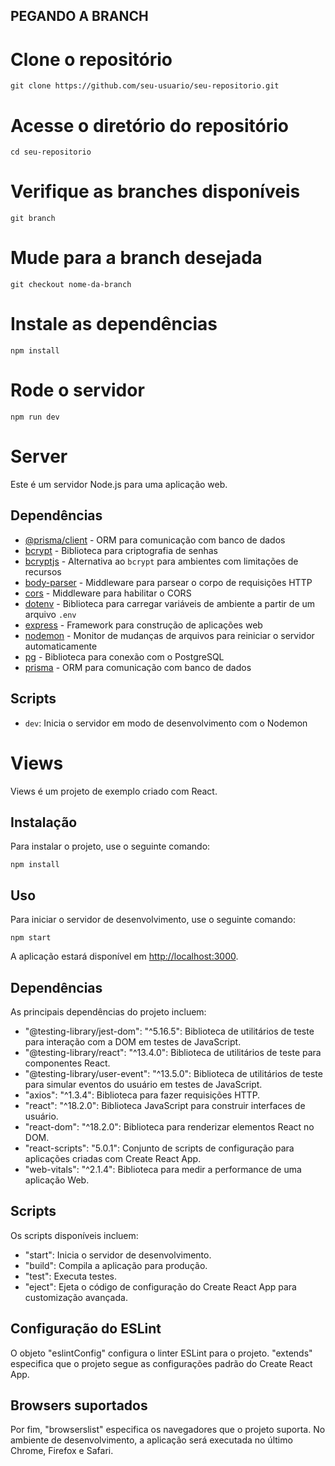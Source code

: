 ## PEGANDO A BRANCH

# Clone o repositório
```
git clone https://github.com/seu-usuario/seu-repositorio.git
```

# Acesse o diretório do repositório
```
cd seu-repositorio
```

# Verifique as branches disponíveis
```
git branch
```

# Mude para a branch desejada
```
git checkout nome-da-branch
```

# Instale as dependências
```
npm install
```

# Rode o servidor
```
npm run dev
```

# Server

Este é um servidor Node.js para uma aplicação web.

## Dependências

- [@prisma/client](https://www.npmjs.com/package/@prisma/client) - ORM para comunicação com banco de dados
- [bcrypt](https://www.npmjs.com/package/bcrypt) - Biblioteca para criptografia de senhas
- [bcryptjs](https://www.npmjs.com/package/bcryptjs) - Alternativa ao `bcrypt` para ambientes com limitações de recursos
- [body-parser](https://www.npmjs.com/package/body-parser) - Middleware para parsear o corpo de requisições HTTP
- [cors](https://www.npmjs.com/package/cors) - Middleware para habilitar o CORS
- [dotenv](https://www.npmjs.com/package/dotenv) - Biblioteca para carregar variáveis de ambiente a partir de um arquivo `.env`
- [express](https://www.npmjs.com/package/express) - Framework para construção de aplicações web
- [nodemon](https://www.npmjs.com/package/nodemon) - Monitor de mudanças de arquivos para reiniciar o servidor automaticamente
- [pg](https://www.npmjs.com/package/pg) - Biblioteca para conexão com o PostgreSQL
- [prisma](https://www.npmjs.com/package/prisma) - ORM para comunicação com banco de dados

## Scripts

- `dev`: Inicia o servidor em modo de desenvolvimento com o Nodemon


# Views

Views é um projeto de exemplo criado com React.

## Instalação

Para instalar o projeto, use o seguinte comando:

```
npm install
```

## Uso

Para iniciar o servidor de desenvolvimento, use o seguinte comando:

```
npm start
```

A aplicação estará disponível em [http://localhost:3000](http://localhost:3000).

## Dependências

As principais dependências do projeto incluem:

- "@testing-library/jest-dom": "^5.16.5": Biblioteca de utilitários de teste para interação com a DOM em testes de JavaScript.
- "@testing-library/react": "^13.4.0": Biblioteca de utilitários de teste para componentes React.
- "@testing-library/user-event": "^13.5.0": Biblioteca de utilitários de teste para simular eventos do usuário em testes de JavaScript.
- "axios": "^1.3.4": Biblioteca para fazer requisições HTTP.
- "react": "^18.2.0": Biblioteca JavaScript para construir interfaces de usuário.
- "react-dom": "^18.2.0": Biblioteca para renderizar elementos React no DOM.
- "react-scripts": "5.0.1": Conjunto de scripts de configuração para aplicações criadas com Create React App.
- "web-vitals": "^2.1.4": Biblioteca para medir a performance de uma aplicação Web.

## Scripts

Os scripts disponíveis incluem:

- "start": Inicia o servidor de desenvolvimento.
- "build": Compila a aplicação para produção.
- "test": Executa testes.
- "eject": Ejeta o código de configuração do Create React App para customização avançada.

## Configuração do ESLint

O objeto "eslintConfig" configura o linter ESLint para o projeto. 
"extends" especifica que o projeto segue as configurações padrão do Create React App.

## Browsers suportados

Por fim, "browserslist" especifica os navegadores que o projeto suporta. 
No ambiente de desenvolvimento, a aplicação será executada no último Chrome, Firefox e Safari. 
